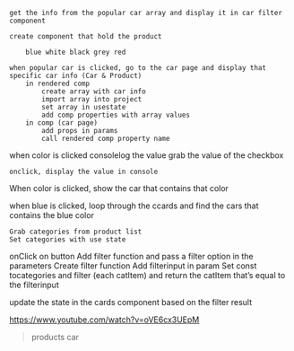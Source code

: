 <!-- car filter -->
    get the info from the popular car array and display it in car filter component

    create component that hold the product

        blue white black grey red


<!-- create flexible and dynamic header for each car -->
    when popular car is clicked, go to the car page and display that specific car info (Car & Product)
        in rendered comp
            create array with car info
            import array into project
            set array in usestate
            add comp properties with array values
        in comp (car page)
            add props in params
            call rendered comp property name

<!-- Car Filter in car search page (WATCH FREE CODE CAMP VID TODAY) -->

when color is clicked consolelog the value
    grab the value of the checkbox 
    
    onclick, display the value in console

When color is clicked, show the
car that contains that color

when blue is clicked, loop through the ccards and find the
cars that contains the blue color

<!-- filter component -->
    Grab categories from product list
	Set categories with use state
onClick on button
	Add filter function and pass a filter option in the parameters
Create filter function
	Add filterinput in param
Set const tocategories and filter (each catItem) and return  the catItem that’s equal to the filterinput 

update the state in the cards component based on the filter result

<!-- Go to car details page -->
https://www.youtube.com/watch?v=oVE6cx3UEpM 

   > products
   > car